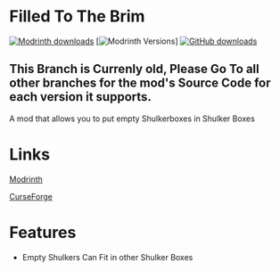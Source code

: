# Filled To The Brim

[![Modrinth downloads](https://img.shields.io/modrinth/dt/filledtothebrim?style=flat-square)](https://modrinth.com/mod/filledtothebrim)
[![Modrinth Versions](https://img.shields.io/modrinth/game-versions/filledtothebrim)]
[![GitHub downloads](https://img.shields.io/github/downloads/JackTheDevel0per/FilledToTheBrim/total?label=Github%20downloads&logo=github)](https://github.com/JackTheDevel0per/FilledToTheBrim/releases)


## This Branch is Currenly old, Please Go To all other branches for the mod's Source Code for each version it supports.

A mod that allows you to put empty Shulkerboxes in Shulker Boxes

# Links
[Modrinth](https://modrinth.com/mod/filledtothebrim)

[CurseForge](https://www.curseforge.com/minecraft/mc-mods/filled-to-the-brim)


# Features

- Empty Shulkers Can Fit in other Shulker Boxes



